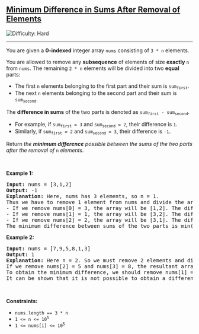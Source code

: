 <h2><a href="https://leetcode.com/problems/minimum-difference-in-sums-after-removal-of-elements">Minimum Difference in Sums After Removal of Elements</a></h2> <img src='https://img.shields.io/badge/Difficulty-Hard-red' alt='Difficulty: Hard' /><hr><p>You are given a <strong>0-indexed</strong> integer array <code>nums</code> consisting of <code>3 * n</code> elements.</p>

<p>You are allowed to remove any <strong>subsequence</strong> of elements of size <strong>exactly</strong> <code>n</code> from <code>nums</code>. The remaining <code>2 * n</code> elements will be divided into two <strong>equal</strong> parts:</p>

<ul>
	<li>The first <code>n</code> elements belonging to the first part and their sum is <code>sum<sub>first</sub></code>.</li>
	<li>The next <code>n</code> elements belonging to the second part and their sum is <code>sum<sub>second</sub></code>.</li>
</ul>

<p>The <strong>difference in sums</strong> of the two parts is denoted as <code>sum<sub>first</sub> - sum<sub>second</sub></code>.</p>

<ul>
	<li>For example, if <code>sum<sub>first</sub> = 3</code> and <code>sum<sub>second</sub> = 2</code>, their difference is <code>1</code>.</li>
	<li>Similarly, if <code>sum<sub>first</sub> = 2</code> and <code>sum<sub>second</sub> = 3</code>, their difference is <code>-1</code>.</li>
</ul>

<p>Return <em>the <strong>minimum difference</strong> possible between the sums of the two parts after the removal of </em><code>n</code><em> elements</em>.</p>

<p>&nbsp;</p>
<p><strong class="example">Example 1:</strong></p>

<pre>
<strong>Input:</strong> nums = [3,1,2]
<strong>Output:</strong> -1
<strong>Explanation:</strong> Here, nums has 3 elements, so n = 1. 
Thus we have to remove 1 element from nums and divide the array into two equal parts.
- If we remove nums[0] = 3, the array will be [1,2]. The difference in sums of the two parts will be 1 - 2 = -1.
- If we remove nums[1] = 1, the array will be [3,2]. The difference in sums of the two parts will be 3 - 2 = 1.
- If we remove nums[2] = 2, the array will be [3,1]. The difference in sums of the two parts will be 3 - 1 = 2.
The minimum difference between sums of the two parts is min(-1,1,2) = -1. 
</pre>

<p><strong class="example">Example 2:</strong></p>

<pre>
<strong>Input:</strong> nums = [7,9,5,8,1,3]
<strong>Output:</strong> 1
<strong>Explanation:</strong> Here n = 2. So we must remove 2 elements and divide the remaining array into two parts containing two elements each.
If we remove nums[2] = 5 and nums[3] = 8, the resultant array will be [7,9,1,3]. The difference in sums will be (7+9) - (1+3) = 12.
To obtain the minimum difference, we should remove nums[1] = 9 and nums[4] = 1. The resultant array becomes [7,5,8,3]. The difference in sums of the two parts is (7+5) - (8+3) = 1.
It can be shown that it is not possible to obtain a difference smaller than 1.
</pre>

<p>&nbsp;</p>
<p><strong>Constraints:</strong></p>

<ul>
	<li><code>nums.length == 3 * n</code></li>
	<li><code>1 &lt;= n &lt;= 10<sup>5</sup></code></li>
	<li><code>1 &lt;= nums[i] &lt;= 10<sup>5</sup></code></li>
</ul>
